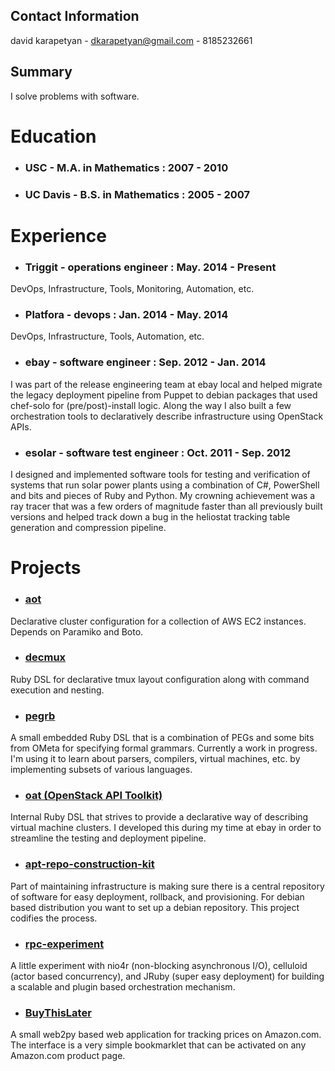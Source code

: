 ## Contact Information
david karapetyan - dkarapetyan@gmail.com - 8185232661

## Summary
I solve problems with software.

# Education
* ### USC - M.A. in Mathematics : 2007 - 2010

* ### UC Davis - B.S. in Mathematics : 2005 - 2007

# Experience
* ### Triggit - operations engineer : May. 2014 - Present
DevOps, Infrastructure, Tools, Monitoring, Automation, etc.

* ### Platfora - devops : Jan. 2014 - May. 2014
DevOps, Infrastructure, Tools, Automation, etc.

* ### ebay - software engineer : Sep. 2012 - Jan. 2014
I was part of the release engineering team at ebay local and helped
    migrate the legacy deployment pipeline from Puppet to debian packages that used
    chef-solo for (pre/post)-install logic. Along the way I also built a few orchestration
    tools to declaratively describe infrastructure using OpenStack APIs.

* ### esolar - software test engineer : Oct. 2011 - Sep. 2012
I designed and implemented software tools for testing and verification of 
    systems that run solar power plants using a combination of C#, PowerShell and bits and 
    pieces of Ruby and Python. My crowning achievement was a ray tracer that was a few orders 
    of magnitude faster than all previously built versions and helped track down a bug in the 
    heliostat tracking table generation and compression pipeline.

# Projects
* ### [aot](https://github.com/davidk01/aot)
Declarative cluster configuration for a collection of AWS EC2 instances. Depends on
   Paramiko and Boto.

* ### [decmux](https://github.com/davidk01/declarative-tmux-layouts)
Ruby DSL for declarative tmux layout configuration along with command 
   execution and nesting.

* ### [pegrb](https://github.com/davidk01/pegrb)
A small embedded Ruby DSL that is a combination of PEGs and some bits 
    from OMeta for specifying formal grammars. Currently a work in progress. I'm using
    it to learn about parsers, compilers, virtual machines, etc. by implementing subsets
    of various languages.

* ### [oat (OpenStack API Toolkit)](https://github.com/davidk01/oat)
Internal Ruby DSL that strives to provide a declarative way of describing
    virtual machine clusters. I developed this during my time at ebay in order to streamline
    the testing and deployment pipeline.

* ### [apt-repo-construction-kit](https://github.com/davidk01/apt-repo-construction-kit)
Part of maintaining infrastructure is making sure there is a central 
    repository of software for easy deployment, rollback, and provisioning. For debian 
    based distribution you want to set up a debian repository. This project codifies 
    the process.

* ### [rpc-experiment](https://github.com/davidk01/rpc-experiment)
A little experiment with nio4r (non-blocking asynchronous I/O), celluloid 
    (actor based concurrency), and JRuby (super easy deployment) for building a scalable 
    and plugin based orchestration mechanism.

* ### [BuyThisLater](http://www.buythislater.net/)
A small web2py based web application for tracking prices on Amazon.com. 
   The interface is a very simple bookmarklet that can be activated on any Amazon.com 
   product page.

